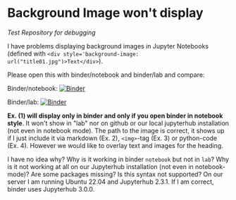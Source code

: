 # Background Image won't display
*Test Repository for debugging*

I have problems displaying background images in Jupyter Notebooks (defined with `<div style='background-image: url("title01.jpg")>Text</div>`).

Please open this with binder/notebook and binder/lab and compare:

Binder/notebook: [![Binder](https://mybinder.org/badge_logo.svg)](https://mybinder.org/v2/gh/christadler/Debug/HEAD?filepath=Test.ipynb)

Binder/lab: [![Binder](https://mybinder.org/badge_logo.svg)](https://mybinder.org/v2/gh/christadler/Debug/HEAD?labpath=Test.ipynb)


**Ex. (1) will display only in binder and only if you open binder in notebook style**. It won't show in "lab" nor on github or our local jupyterhub installation (not even in notebook mode). The path to the image is correct, it shows up if I just include it via markdown (Ex. 2), `<img>`-tag (Ex. 3) or python-code (Ex. 4). However we would like to overlay text and images for the heading.

I have no idea why? Why is it working in binder `notebook` but not in `lab`? Why is it not working at all on our Jupyterhub installation (not even in notebook-mode)? Are some packages missing? Is this syntax not supported? On our server I am running Ubuntu 22.04 and Jupyterhub 2.3.1. If I am correct, binder uses Jupyterhub 3.0.0. 
